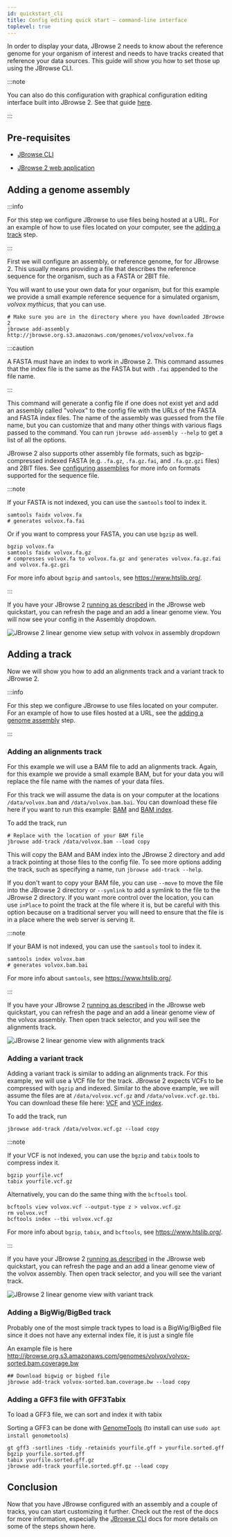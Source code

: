 ```yaml
---
id: quickstart_cli
title: Config editing quick start — command-line interface
toplevel: true
---
```


In order to display your data, JBrowse 2 needs to know about the reference
genome for your organism of interest and needs to have tracks created that
reference your data sources. This guide will show you how to set those up using
the JBrowse CLI.

:::note

You can also do this configuration with graphical configuration editing
interface built into JBrowse 2. See that guide [here](quickstart_gui).

:::

## Pre-requisites

- [JBrowse CLI](quickstart_web#installing-the-cli-tools)

- [JBrowse 2 web application](quickstart_web#using-jbrowse-create-to-download-jbrowse-2)

## Adding a genome assembly

:::info

For this step we configure JBrowse to use files being hosted at a URL. For an
example of how to use files located on your computer, see the
[adding a track](#adding-a-track) step.

:::

First we will configure an assembly, or reference genome, for for JBrowse 2.
This usually means providing a file that describes the reference sequence for
the organism, such as a FASTA or 2BIT file.

You will want to use your own data for your organism, but for this example we
provide a small example reference sequence for a simulated organism, _volvox
mythicus_, that you can use.

```sh-session
# Make sure you are in the directory where you have downloaded JBrowse 2
jbrowse add-assembly http://jbrowse.org.s3.amazonaws.com/genomes/volvox/volvox.fa
```

:::caution

A FASTA must have an index to work in JBrowse 2. This command assumes that the
index file is the same as the FASTA but with `.fai` appended to the file name.

:::

This command will generate a config file if one does not exist yet and add an
assembly called "volvox" to the config file with the URLs of the FASTA and FASTA
index files. The name of the assembly was guessed from the file name, but you
can customize that and many other things with various flags passed to the
command. You can run `jbrowse add-assembly --help` to get a list of all the
options.

JBrowse 2 also supports other assembly file formats, such as bgzip-compressed
indexed FASTA (e.g. `.fa.gz`, `.fa.gz.fai`, and `.fa.gz.gzi` files) and 2BIT
files. See [configuring assemblies](config_guide#assembly-config) for more info
on formats supported for the sequence file.

:::note

If your FASTA is not indexed, you can use the `samtools` tool to index it.

```sh-session
samtools faidx volvox.fa
# generates volvox.fa.fai
```

Or if you want to compress your FASTA, you can use `bgzip` as well.

```sh-session
bgzip volvox.fa
samtools faidx volvox.fa.gz
# compresses volvox.fa to volvox.fa.gz and generates volvox.fa.gz.fai and volvox.fa.gz.gzi
```

For more info about `bgzip` and `samtools`, see https://www.htslib.org/.

:::

If you have your JBrowse 2
[running as described](quickstart_web#running-jbrowse-2) in the JBrowse web
quickstart, you can refresh the page and an add a linear genome view. You will
now see your config in the Assembly dropdown.

![JBrowse 2 linear genome view setup with volvox in assembly dropdown](./img/lgv_assembly.png)

## Adding a track

Now we will show you how to add an alignments track and a variant track to
JBrowse 2.

:::info

For this step we configure JBrowse to use files located on your computer. For an
example of how to use files hosted at a URL, see the
[adding a genome assembly](#adding-a-genome-assembly) step.

:::

### Adding an alignments track

For this example we will use a BAM file to add an alignments track. Again, for
this example we provide a small example BAM, but for your data you will replace
the file name with the names of your data files.

For this track we will assume the data is on your computer at the locations
`/data/volvox.bam` and `/data/volvox.bam.bai`. You can download these file here
if you want to run this example:
[BAM](http://jbrowse.org.s3.amazonaws.com/genomes/volvox/volvox.bam) and
[BAM index](http://jbrowse.org.s3.amazonaws.com/genomes/volvox/volvox.bam.bai).

To add the track, run

```sh-session
# Replace with the location of your BAM file
jbrowse add-track /data/volvox.bam --load copy
```

This will copy the BAM and BAM index into the JBrowse 2 directory and add a
track pointing at those files to the config file. To see more options adding the
track, such as specifying a name, run `jbrowse add-track --help`.

If you don't want to copy your BAM file, you can use `--move` to move the file
into the JBrowse 2 directory or `--symlink` to add a symlink to the file to the
JBrowse 2 directory. If you want more control over the location, you can use
`inPlace` to point the track at the file where it is, but be careful with this
option because on a traditional server you will need to ensure that the file is
in a place where the web server is serving it.

:::note

If your BAM is not indexed, you can use the `samtools` tool to index it.

```sh-session
samtools index volvox.bam
# generates volvox.bam.bai
```

For more info about `samtools`, see https://www.htslib.org/.

:::

If you have your JBrowse 2
[running as described](quickstart_web#running-jbrowse-2) in the JBrowse web
quickstart, you can refresh the page and an add a linear genome view of the
volvox assembly. Then open track selector, and you will see the alignments
track.

![JBrowse 2 linear genome view with alignments track](./img/volvox_alignments.png)

### Adding a variant track

Adding a variant track is similar to adding an alignments track. For this
example, we will use a VCF file for the track. JBrowse 2 expects VCFs to be
compressed with `bgzip` and indexed. Similar to the above example, we will
assume the files are at `/data/volvox.vcf.gz` and `/data/volvox.vcf.gz.tbi`. You
can download these file here:
[VCF](http://jbrowse.org.s3.amazonaws.com/genomes/volvox/volvox.vcf.gz) and
[VCF index](http://jbrowse.org.s3.amazonaws.com/genomes/volvox/volvox.vcf.gz.tbi).

To add the track, run

```sh-session
jbrowse add-track /data/volvox.vcf.gz --load copy
```

:::note

If your VCF is not indexed, you can use the `bgzip` and `tabix` tools to
compress index it.

```sh-session
bgzip yourfile.vcf
tabix yourfile.vcf.gz
```

Alternatively, you can do the same thing with the `bcftools` tool.

```sh-session
bcftools view volvox.vcf --output-type z > volvox.vcf.gz
rm volvox.vcf
bcftools index --tbi volvox.vcf.gz
```

For more info about `bgzip`, `tabix`, and `bcftools`, see
https://www.htslib.org/.

:::

If you have your JBrowse 2
[running as described](quickstart_web#running-jbrowse-2) in the JBrowse web
quickstart, you can refresh the page and an add a linear genome view of the
volvox assembly. Then open track selector, and you will see the variant track.

![JBrowse 2 linear genome view with variant track](./img/volvox_variants.png)

### Adding a BigWig/BigBed track

Probably one of the most simple track types to load is a BigWig/BigBed file
since it does not have any external index file, it is just a single file

An example file is here http://jbrowse.org.s3.amazonaws.com/genomes/volvox/volvox-sorted.bam.coverage.bw

```sh-session
## Download bigwig or bigbed file
jbrowse add-track volvox-sorted.bam.coverage.bw --load copy
```

### Adding a GFF3 file with GFF3Tabix

To load a GFF3 file, we can sort and index it with tabix

Sorting a GFF3 can be done with [GenomeTools](http://genometools.org/) (to
install can use `sudo apt install genometools`)

```
gt gff3 -sortlines -tidy -retainids yourfile.gff > yourfile.sorted.gff
bgzip yourfile.sorted.gff
tabix yourfile.sorted.gff.gz
jbrowse add-track yourfile.sorted.gff.gz --load copy
```

## Conclusion

Now that you have JBrowse configured with an assembly and a couple of tracks,
you can start customizing it further. Check out the rest of the docs for more
information, especially the [JBrowse CLI](cli) docs for more details on some of
the steps shown here.
